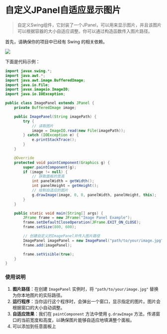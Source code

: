 # 自定义JPanel自适应显示图片

> 自定义Swing组件，它封装了一个JPanel，可以用来显示图片，并且该图片可以根据容器的大小自适应调整。你可以通过构造函数传入图片路径。

首先，请确保你的项目中已经有 Swing 的相关依赖。

![](http://cdn.qiniu.liyansheng.top/img/20241114232417.png)

下面是代码示例：

```java
import javax.swing.*;
import java.awt.*;
import java.awt.image.BufferedImage;
import java.io.File;
import javax.imageio.ImageIO;
import java.io.IOException;

public class ImagePanel extends JPanel {
    private BufferedImage image;

    public ImagePanel(String imagePath) {
        try {
            // 读取图片
            image = ImageIO.read(new File(imagePath));
        } catch (IOException e) {
            e.printStackTrace();
        }
    }

    @Override
    protected void paintComponent(Graphics g) {
        super.paintComponent(g);
        if (image != null) {
            // 获取面板的宽高
            int panelWidth = getWidth();
            int panelHeight = getHeight();
            // 绘制自适应的图片
            g.drawImage(image, 0, 0, panelWidth, panelHeight, this);
        }
    }

    public static void main(String[] args) {
        JFrame frame = new JFrame("Image Panel Example");
        frame.setDefaultCloseOperation(JFrame.EXIT_ON_CLOSE);
        frame.setSize(800, 600);

        // 创建自定义的ImagePanel并传入图片路径
        ImagePanel imagePanel = new ImagePanel("path/to/your/image.jpg");
        frame.add(imagePanel);

        frame.setVisible(true);
    }
}
```

### 使用说明

1. **图片路径**：在创建 `ImagePanel` 实例时，将 `"path/to/your/image.jpg"` 替换为你本地图片的实际路径。
2. **运行程序**：当你运行这个程序时，会弹出一个窗口，显示指定的图片。图片会根据窗口的大小自动调整。
3. **自适应效果**：我们在 `paintComponent` 方法中使用 `g.drawImage` 方法，传递窗口的当前宽度和高度，以确保图片能够自适应地填满整个面板。
4. 可以添加到任意面板上
